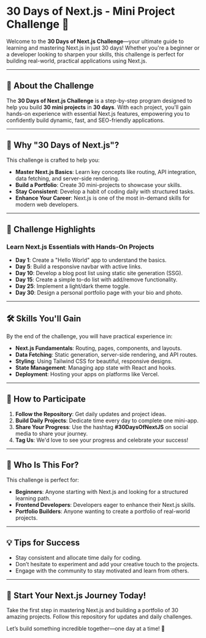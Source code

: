 # 30 Days of Next.js - Mini Project Challenge 🚀  

Welcome to the **30 Days of Next.js Challenge**—your ultimate guide to learning and mastering Next.js in just 30 days! Whether you're a beginner or a developer looking to sharpen your skills, this challenge is perfect for building real-world, practical applications using Next.js.

---

## 📖 About the Challenge  

The **30 Days of Next.js Challenge** is a step-by-step program designed to help you build **30 mini projects** in **30 days**. With each project, you'll gain hands-on experience with essential Next.js features, empowering you to confidently build dynamic, fast, and SEO-friendly applications.  

---

## 🌟 Why "30 Days of Next.js"?  

This challenge is crafted to help you:  
- **Master Next.js Basics**: Learn key concepts like routing, API integration, data fetching, and server-side rendering.  
- **Build a Portfolio**: Create 30 mini-projects to showcase your skills.  
- **Stay Consistent**: Develop a habit of coding daily with structured tasks.  
- **Enhance Your Career**: Next.js is one of the most in-demand skills for modern web developers.  

---

## 📅 Challenge Highlights  

### Learn Next.js Essentials with Hands-On Projects  
- **Day 1**: Create a "Hello World" app to understand the basics.  
- **Day 5**: Build a responsive navbar with active links.  
- **Day 10**: Develop a blog post list using static site generation (SSG).  
- **Day 15**: Create a simple to-do list with add/remove functionality.  
- **Day 25**: Implement a light/dark theme toggle.  
- **Day 30**: Design a personal portfolio page with your bio and photo.  

---

## 🛠️ Skills You'll Gain  

By the end of the challenge, you will have practical experience in:  
- **Next.js Fundamentals**: Routing, pages, components, and layouts.  
- **Data Fetching**: Static generation, server-side rendering, and API routes.  
- **Styling**: Using Tailwind CSS for beautiful, responsive designs.  
- **State Management**: Managing app state with React and hooks.  
- **Deployment**: Hosting your apps on platforms like Vercel.  

---

## 🚀 How to Participate  

1. **Follow the Repository**: Get daily updates and project ideas.  
2. **Build Daily Projects**: Dedicate time every day to complete one mini-app.  
3. **Share Your Progress**: Use the hashtag **#30DaysOfNextJS** on social media to share your journey.  
4. **Tag Us**: We'd love to see your progress and celebrate your success!  

---

## 🎯 Who Is This For?  

This challenge is perfect for:  
- **Beginners**: Anyone starting with Next.js and looking for a structured learning path.  
- **Frontend Developers**: Developers eager to enhance their Next.js skills.  
- **Portfolio Builders**: Anyone wanting to create a portfolio of real-world projects.  

---

## 💡 Tips for Success  

- Stay consistent and allocate time daily for coding.  
- Don’t hesitate to experiment and add your creative touch to the projects.  
- Engage with the community to stay motivated and learn from others.  

---

## 🌟 Start Your Next.js Journey Today!  

Take the first step in mastering Next.js and building a portfolio of 30 amazing projects. Follow this repository for updates and daily challenges.  

Let’s build something incredible together—one day at a time! 🚀  
